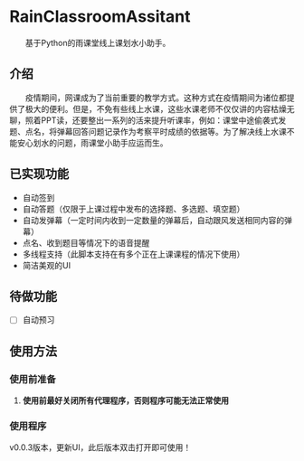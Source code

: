 # RainClassroomAssitant
&emsp;&emsp;基于Python的雨课堂线上课划水小助手。
## 介绍
&emsp;&emsp;疫情期间，网课成为了当前重要的教学方式。这种方式在疫情期间为诸位都提供了极大的便利。但是，不免有些线上水课，这些水课老师不仅仅讲的内容枯燥无聊，照着PPT读，还要整出一系列的活来提升听课率，例如：课堂中途偷袭式发题、点名，将弹幕回答问题记录作为考察平时成绩的依据等。为了解决线上水课不能安心划水的问题，雨课堂小助手应运而生。
## 已实现功能
 - 自动签到
 - 自动答题（仅限于上课过程中发布的选择题、多选题、填空题）
 - 自动发弹幕（一定时间内收到一定数量的弹幕后，自动跟风发送相同内容的弹幕）
 - 点名、收到题目等情况下的语音提醒
 - 多线程支持（此脚本支持在有多个正在上课课程的情况下使用）
 - 简洁美观的UI
## 待做功能
- [ ] 自动预习
## 使用方法
### 使用前准备
1. **使用前最好关闭所有代理程序，否则程序可能无法正常使用**
### 使用程序
v0.0.3版本，更新UI，此后版本双击打开即可使用！